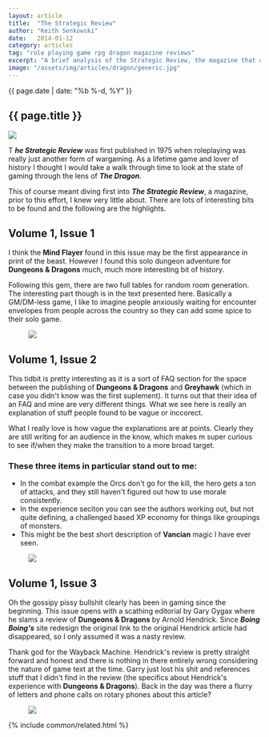 ```yaml
---
layout: article
title:  "The Strategic Review"
author: "Keith Senkowski"
date:   2014-01-12
category: articles
tag: "role playing game rpg dragon magazine reviews"
excerpt: "A brief analysis of the Strategic Review, the magazine that came before Dragon Magazine. This is the first in the series."
image: "/assets/img/articles/dragon/generic.jpg"
---
```

<section class="header">
	<div class="content">
		<div class="span-3 col empty"></div>
		<div class="span-6 col">
		<div class="hgroup">
			<p class="post-meta">{{ page.date | date: "%b %-d, %Y" }}</p>
			<h1>{{ page.title }}</h1>
		</div>
			<img src="{{page.image}}"/>
		</div>
		<div class="span-3 col empty"></div>
	</div>
</section>
<section class="review continued">
	<div class="content">
		<div class="span-3 col empty"></div>
		<div class="span-6 col">
			<p><span class="first-letter-box"><span>T</span></span>
				<strong><em>he Strategic Review</em></strong>  was first published in 1975 when roleplaying was really just another form of wargaming. As a lifetime game and lover of history I thought I would take a walk through time to look at the state of gaming through the lens of <strong><em>The Dragon</em></strong>.</p>
			<p>This of course meant diving first into <strong><em>The Strategic Review</em></strong>, a magazine, prior to this effort, I knew very little about. There are lots of interesting bits to be found and the following are the highlights.</p>
			<h2>Volume 1, Issue 1</h2>
			<p>I think the <strong>Mind Flayer</strong> found in this issue may be the first appearance in print of the beast. However I found this solo dungeon adventure for <strong>Dungeons &amp; Dragons</strong> much, much more interesting bit of history.</p>
			<p>Following this gem, there are two full tables for random room generation. The interesting part though is in the text presented here. Basically a GM/DM-less game, I like to imagine people anxiously waiting for encounter envelopes from people across the country so they can add some spice to their solo game.</p>
			<figure>
				<img src="{{ site.loading }}" data-src="{{ site.baseurl }}/assets/img/articles/dragon/strategic-review/s0101.png" data-action="zoom"/>
			</figure>
			<h2>Volume 1, Issue 2</h2>
			<p>This tidbit is pretty interesting as it is a sort of FAQ section for the space between the publishing of <strong>Dungeons &amp; Dragons</strong> and <strong>Greyhawk</strong> (which in case you didn't know was the first suplement). It turns out that their idea of an FAQ and mine are very different things. What we see here is really an explanation of stuff people found to be vague or inccorect.</p>
			<p>What I really love is how vague the explanations are at points. Clearly they are still writing for an audience in the know, which makes m super curious to see if/when they make the transition to a more broad target.</p>
			<h3>These three items in particular stand out to me:</h3>
			<ul class="spaced-list">
				<li>In the combat example the Orcs don't go for the kill, the hero gets a ton of attacks, and they still haven't figured out how to use morale consistently.</li>
				<li>In the experience seciton you can see the authors working out, but not quite defining, a challenged based XP economy for things like groupings of monsters.</li>
				<li>This might be the best short description of <strong>Vancian</strong> magic I have ever seen.</li>
			</ul>
			<figure>
				<img src="{{ site.loading }}" data-src="{{ site.baseurl }}/assets/img/articles/dragon/strategic-review/s0102.png" data-action="zoom"/>
			</figure>
			<h2>Volume 1, Issue 3</h2>
			<p>Oh the gossipy pissy bullshit clearly has been in gaming since the beginning. This issue opens with a scathing editorial by Gary Gygax where he slams a review of <strong>Dungeons &amp; Dragons</strong> by Arnold Hendrick. Since <strong><em>Boing Boing's</em></strong> site redesign the original link to the original Hendrick article had disappeared, so I only assumed it was a nasty review.</p>
			<p>Thank god for the Wayback Machine. Hendrick's review is pretty straight forward and honest and there is nothing in there entirely wrong considering the nature of game text at the time. Garry just lost his shit and references stuff that I didn't find in the review (the specifics about Hendrick's experience with <strong>Dungeons &amp; Dragons</strong>). Back in the day was there a flurry of letters and phone calls on rotary phones about this article?</p>
			<figure>
				<img src="{{ site.loading }}" data-src="{{ site.baseurl }}/assets/img/articles/dragon/strategic-review/s0103.png" data-action="zoom"/>
			</figure>
		</div>
		<div class="span-3 col empty"></div>
	</div>
	<div class="content">
		<div class="span-12 col">
			<div class="endnote"></div>	
			{% include common/related.html %}
		</div>
	</div>
</section>
